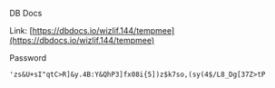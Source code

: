 DB Docs

Link: [https://dbdocs.io/wizlif.144/tempmee](https://dbdocs.io/wizlif.144/tempmee)

Password

```
'zs&U+sI"qtC>R]&y.4B:Y&QhP3]fx08i{5])z$k7so,(sy(4$/L8_Dg[37Z>tP
```
